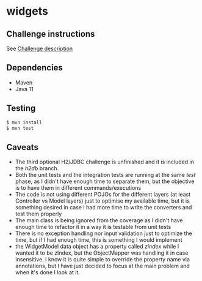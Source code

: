 # widgets

## Challenge instructions
See [Challenge description](Take_Home_Test_(Java)_v2.pdf)

## Dependencies ##
* Maven
* Java 11

## Testing ##
```bash
$ mvn install
$ mvn test
```

## Caveats ##

* The third optional H2/JDBC challenge is unfinished and it is included in the *h2db* branch.
* Both the unit tests and the integration tests are running at the same *test* phase, as I didn't 
have enough time to separate them, but the objective is to have them in different commands/executions
* The code is not using different POJOs for the different layers (at least Controller vs Model layers) just to 
optimise my available time, but it is something desired in case I had more time to write the converters and test them properly
* The main class is being ignored from the coverage as I didn't have enough time to refactor it in a way it is testable from unit tests
* There is no exception handling nor input validation just to optimize the time, but if I had enough time, this is something I would implement
* the WidgetModel data object has a property called *zindex* while I wanted it to be zIndex, but the ObjectMapper was handling it in case insensitive. 
I know it is quite simple to override the property name via annotations, but I have just decided to focus at the main problem and when it's done I look at it.
